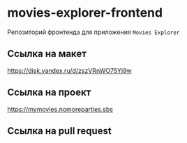 # movies-explorer-frontend

Репозиторий фронтенда для приложения `Movies Explorer`

## Ссылка на макет

https://disk.yandex.ru/d/zszVRnWO75Yj9w

## Ссылка на проект
https://mymovies.nomoreparties.sbs

## Ссылка на pull request